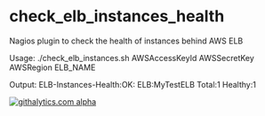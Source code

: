 check_elb_instances_health
==========================

Nagios plugin to check the health of instances behind AWS ELB

Usage: ./check_elb_instances.sh AWSAccessKeyId AWSSecretKey AWSRegion ELB_NAME

Output: ELB-Instances-Health:OK: ELB:MyTestELB Total:1 Healthy:1

[![githalytics.com alpha](https://cruel-carlota.pagodabox.com/907c7de0b8e2be4bbc45ea33cbffe29d "githalytics.com")](http://githalytics.com/emind-systems/check_elb_instances_health)
